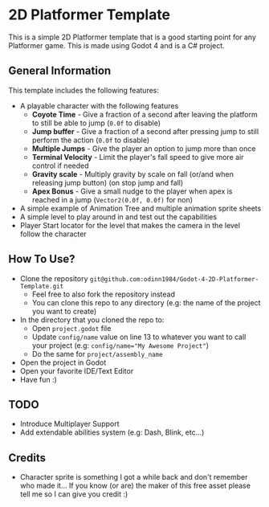 # 2D Platformer Template

This is a simple 2D Platformer template that is a good starting point for any Platformer game. This is made using Godot 4 and is a C# project.

## General Information

This template includes the following features:
* A playable character with the following features
    * **Coyote Time** - Give a fraction of a second after leaving the platform to still be able to jump (`0.0f` to disable)
    * **Jump buffer** - Give a fraction of a second after pressing jump to still perform the action (`0.0f` to disable)
    * **Multiple Jumps** - Give the player an option to jump more than once
    * **Terminal Velocity** - Limit the player's fall speed to give more air control if needed
    * **Gravity scale** - Multiply gravity by scale on fall (or/and when releasing jump button) (on stop jump and fall)
    * **Apex Bonus** - Give a small nudge to the player when apex is reached in a jump (`Vector2(0.0f, 0.0f)` for non)
* A simple example of Animation Tree and multiple animation sprite sheets
* A simple level to play around in and test out the capabilities
* Player Start locator for the level that makes the camera in the level follow the character

## How To Use?

* Clone the repository `git@github.com:odinn1984/Godot-4-2D-Platformer-Template.git`
    * Feel free to also fork the repository instead
    * You can clone this repo to any directory (e.g: the name of the project you want to create)
* In the directory that you cloned the repo to:
    * Open `project.godot` file
    * Update `config/name` value on line 13 to whatever you want to call your project (e.g: `config/name="My Awesome Project"`)
    * Do the same for `project/assembly_name`
* Open the project in Godot
* Open your favorite IDE/Text Editor
* Have fun :)

## TODO

* Introduce Multiplayer Support
* Add extendable abilities system (e.g: Dash, Blink, etc...)

## Credits
* Character sprite is something I got a while back and don't remember who made it... If you know (or are) the maker of this free asset please tell me so I can give you credit :)
